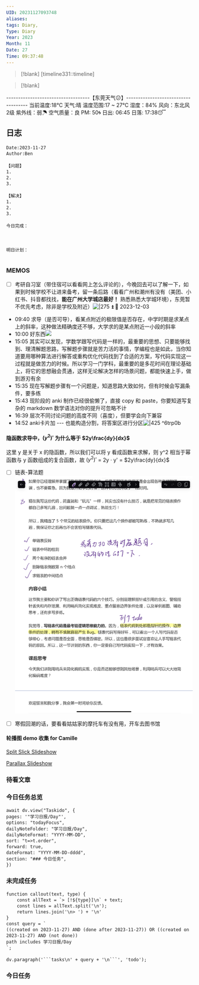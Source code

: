 ```yaml
---
UID: 20231127093748
aliases: 
tags: Diary,
Type: Diary
Year: 2023
Month: 11
Date: 27
Time: 09:37:48
---
```

> [!blank] 
> [timeline331::timeline]

>[!blank]
> 
-----------------------------------【东莞天气😕】------------------------------------
当前温度:18℃
天气:晴
温度范围:17 ~ 27℃
湿度：84%
风向：东北风 2级
紫外线：弱☂
空气质量：良 PM: 50🌀
日出: 06:45 日落: 17:38😴

## 日志

```
Date:2023-11-27
Author:Ben

【问题】
1.
2.
3.

【解决】
1.
2.
3.

今日完成：



明日计划：


```

### MEMOS

- [ ] 考研自习室（带住宿可以看看网上怎么评论的），今晚回去可以了解一下，如果到时候学校不让进来备考，留一条后路（看看广州和潮州有没有（美团、小红书、抖音都找找，**能在广州大学城店最好！** 熟悉熟悉大学城环境），东莞暂不优先考虑，除非是学校及附近）![|275](asset/3c021573755e49485714ebc18eed235.jpg) ⏫ 📅 2023-12-03

- 09:40 求导（是否可导），看某点附近的极限值是否存在，中学时期是求某点上的斜率，这种做法精确度还不够，大学求的是某点附近一小段的斜率
- 10:00 好东西![](Pasted%20Image%2020231127100055.png)
- 15:05 其实可以发现，学数学跟写代码是一样的，最重要的思想、只要能够找到、理清解题思路，写解题步骤就是苦力活的事情，学编程也是如此，当你知道要用哪种算法进行解答或重构优化代码找到了合适的方案，写代码实现这一过程就是做苦力的时候。所以学习一门学科，最重要的是多花时间在理论基础上，将它的思想融会贯通，这样无论解决怎样的场景问题，都能快速上手，做到游刃有余
- 15:35 现在写解题步骤有一个问题是，知道思路大致如何，但有时候会写漏条件，要多练
- 15:43 现阶段的 anki 制作已经很偷懒了，直接 copy 和 paste，你要知道写复杂的 markdown 数学语法对你的提升可忽略不计
- 16:39 层次不同讨论问题的高度不同（喜度），但要学会向下兼容
- 14:52 anki卡片加 --- 也能构造分割，将答案区进行分区![|425](Pasted%20Image%2020231127145233.png) ^6trp0b

#### 隐函数求导中，$(y^2)'$ 为什么等于 $2y\frac{dy}{dx}$

这里 y 是关于 x 的隐函数，所以我们可以将 y 看成函数来求解，则 y^2 相当于幂函数与 y 函数组成的复合函数，故 $(y^2)'$ = 2y · y' = $2y\frac{dy}{dx}$

- [ ] 链表-算法题![|450](asset/74ac56ce561ea166348f8361933d708.png)

- [ ] 寒假回潮的话，要看看姑姑家的摩托车有没有用，开车去图书馆


#### 轮播图 demo 收集 for Camille

[Split Slick Slideshow](https://codepen.io/supah/pen/zZaPeE "Split Slick Slideshow")

[Parallax Slideshow](https://codepen.io/bcarvalho/pen/WXmwBq "Parallax Slideshow")


### 待看文章



### 今日任务总览

```dataviewjs
await dv.view("Taskido", {
pages: '"学习日报/Day"',
options: "todayFocus",
dailyNoteFolder: "学习日报/Day",
dailyNoteFormat: "YYYY-MM-DD",
sort: "t=>t.order",
forward: true,
dateFormat: "YYYY-MM-DD-dddd",
section: "### 今日任务",
})
```

### 未完成任务

```dataviewjs
function callout(text, type) {
    const allText = `> [!${type}]\n` + text;
    const lines = allText.split('\n');
    return lines.join('\n> ') + '\n'
}
const query = `
((created on 2023-11-27) AND (done after 2023-11-27)) OR ((created on 2023-11-27) AND (not done))
path includes 学习日报/Day
`;

dv.paragraph('```tasks\n' + query + '\n```', 'todo');
```


### 今日任务
